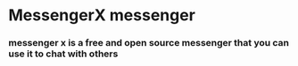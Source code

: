 # MessengerX messenger
### messenger x is a free and open source messenger that you can use it to chat with others
